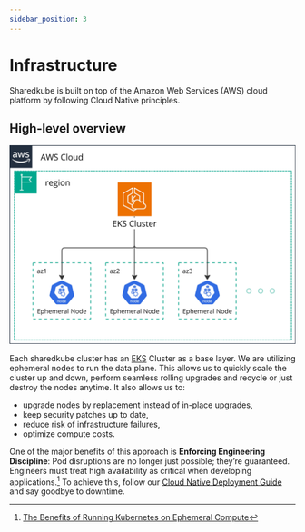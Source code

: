 ```yaml
---
sidebar_position: 3
---
```


# Infrastructure

Sharedkube is built on top of the Amazon Web Services (AWS) cloud platform by
following Cloud Native principles.

## High-level overview

![Sharedkube Platform Infrastructure](./img/infrastructure.jpg)

Each sharedkube cluster has an [EKS](https://aws.amazon.com/eks/) Cluster as
a base layer. We are utilizing ephemeral nodes to run the data plane. This
allows us to quickly scale the cluster up and down, perform seamless rolling
upgrades and recycle or just destroy the nodes anytime. It also allows us to:
* upgrade nodes by replacement instead of in-place upgrades,
* keep security patches up to date,
* reduce risk of infrastructure failures,
* optimize compute costs.

One of the major benefits of this approach is **Enforcing Engineering
Discipline**: Pod disruptions are no longer just possible; they’re guaranteed.
Engineers must treat high availability as critical when developing
applications.[^1] To achieve this, follow our
[Cloud Native Deployment Guide](../user-guides/cloud-native-deployment)
and say goodbye to downtime.

[^1]: [The Benefits of Running Kubernetes on Ephemeral Compute](https://blog.palantir.com/the-benefits-of-running-kubernetes-on-ephemeral-compute-436e5acf13fb)
